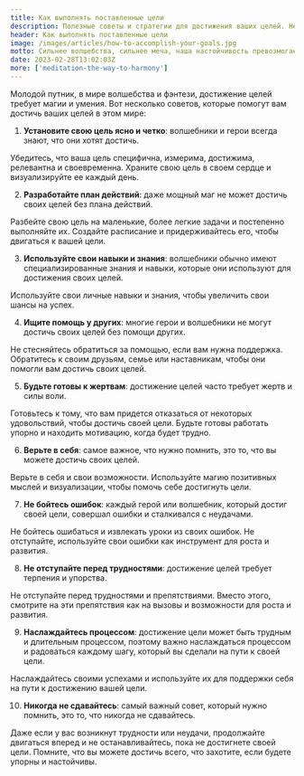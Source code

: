 ```yaml
---
title: Как выполнять поставленные цели
description: Полезные советы и стратегии для достижения ваших целей. Независимо от того, является ли ваша цель карьерным ростом, улучшением здоровья или личностным развитием, эта страница поможет вам разработать эффективный план действий и поддерживать мотивацию на протяжении всего процесса
header: Как выполнять поставленные цели
image: /images/articles/how-to-accomplish-your-goals.jpg
motto: Сильнее волшебства, сильнее меча, наша настойчивость превозмогает все преграды! Поднимайте свои головы и продолжайте идти вперед, достигая своих целей, пока не станете настоящими героями
date: 2023-02-28T13:02:03Z
more: ['meditation-the-way-to-harmony']
---
```

Молодой путник, в мире волшебства и фэнтези, достижение целей требует магии и умения. 
Вот несколько советов, которые помогут вам достичь ваших целей в этом мире:

1. **Установите свою цель ясно и четко**: волшебники и герои всегда знают, что они хотят достичь. 

Убедитесь, что ваша цель специфична, измерима, достижима, релевантна и своевременна. Храните свою цель в своем сердце и визуализируйте ее каждый день.

2. **Разработайте план действий**: даже мощный маг не может достичь своих целей без плана действий. 

Разбейте свою цель на маленькие, более легкие задачи и постепенно выполняйте их. Создайте расписание и придерживайтесь его, чтобы двигаться к вашей цели.

3. **Используйте свои навыки и знания**: волшебники обычно имеют специализированные знания и навыки, которые они используют для достижения своих целей.

Используйте свои личные навыки и знания, чтобы увеличить свои шансы на успех.

4. **Ищите помощь у других**: многие герои и волшебники не могут достичь своих целей без помощи других.

Не стесняйтесь обратиться за помощью, если вам нужна поддержка. Обратитесь к своим друзьям, семье или наставникам, чтобы они помогли вам достичь своих целей.

5. **Будьте готовы к жертвам**: достижение целей часто требует жертв и силы воли.

Готовьтесь к тому, что вам придется отказаться от некоторых удовольствий, чтобы достичь своей цели. Будьте готовы работать упорно и находить мотивацию, когда будет трудно.

6. **Верьте в себя**: самое важное, что нужно помнить, это то, что вы можете достичь своих целей.

Верьте в себя и свои возможности. Используйте магию позитивных мыслей и визуализации, чтобы помочь себе достигнуть цели.

7. **Не бойтесь ошибок**: каждый герой или волшебник, который достиг своей цели, совершал ошибки и сталкивался с неудачами.

Не бойтесь ошибаться и извлекать уроки из своих ошибок. Не отступайте, используйте свои ошибки как инструмент для роста и развития.

8. **Не отступайте перед трудностями**: достижение целей требует терпения и упорства. 

Не отступайте перед трудностями и препятствиями. Вместо этого, смотрите на эти препятствия как на вызовы и возможности для роста и развития.

9. **Наслаждайтесь процессом**: достижение цели может быть трудным и длительным процессом, поэтому важно наслаждаться процессом и радоваться каждому шагу, который вы сделали на пути к своей цели. 

Наслаждайтесь своими успехами и используйте их для поддержки себя на пути к достижению вашей цели.

10. **Никогда не сдавайтесь**: самый важный совет, который нужно помнить, это то, что никогда не сдавайтесь. 

Даже если у вас возникнут трудности или неудачи, продолжайте двигаться вперед и не останавливайтесь, пока не достигнете своей цели. Помните, что вы можете достичь всего, что захотите, если будете упорны и настойчивы.
